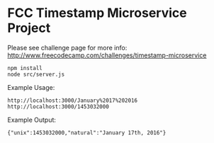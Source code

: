 # FCC Timestamp Microservice Project

Please see challenge page for more info: http://www.freecodecamp.com/challenges/timestamp-microservice

```
npm install
node src/server.js
```

Example Usage:
```
http://localhost:3000/January%2017%202016
http://localhost:3000/1453032000
```

Example Output:
```
{"unix":1453032000,"natural":"January 17th, 2016"}
```
